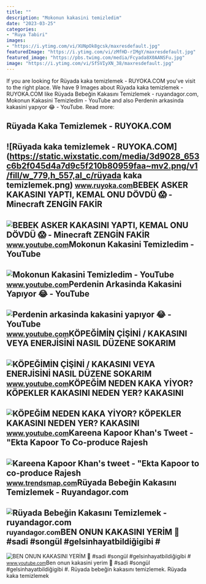 ```yaml
---
title: ""
description: "Mokonun kakasini temizledim"
date: "2023-03-25"
categories:
- "Ruya Tabiri"
images:
- "https://i.ytimg.com/vi/XUNpOk8gcsk/maxresdefault.jpg"
featuredImage: "https://i.ytimg.com/vi/zMfHD-rIMgY/maxresdefault.jpg"
featured_image: "https://pbs.twimg.com/media/Fcyada8X0AANSFu.jpg"
image: "https://i.ytimg.com/vi/SfSVIyXN_38/maxresdefault.jpg"
---
```


If you are looking for Rüyada kaka temizlemek - RUYOKA.COM you've visit to the right place. We have 9 Images about Rüyada kaka temizlemek - RUYOKA.COM like Rüyada Bebeğin Kakasını Temizlemek - ruyandagor.com, Mokonun Kakasini Temizledim - YouTube and also Perdenin arkasinda kakasini yapıyor 😂 - YouTube. Read more:

Rüyada Kaka Temizlemek - RUYOKA.COM
-----------------------------------

 ![Rüyada kaka temizlemek - RUYOKA.COM](https://static.wixstatic.com/media/3d9028_653c6b2f045d4a7d9c5f210b80959faa~mv2.png/v1/fill/w_779,h_557,al_c/rüyada kaka temizlemek.png) <small>www.ruyoka.com</small>BEBEK ASKER KAKASINI YAPTI, KEMAL ONU DÖVDÜ 😱 - Minecraft ZENGİN FAKİR
----------------------------------------------------------------------

 ![BEBEK ASKER KAKASINI YAPTI, KEMAL ONU DÖVDÜ 😱 - Minecraft ZENGİN FAKİR](https://i.ytimg.com/vi/zMfHD-rIMgY/maxresdefault.jpg) <small>www.youtube.com</small>Mokonun Kakasini Temizledim - YouTube
-------------------------------------

 ![Mokonun Kakasini Temizledim - YouTube](https://i.ytimg.com/vi/XUNpOk8gcsk/maxresdefault.jpg) <small>www.youtube.com</small>Perdenin Arkasinda Kakasini Yapıyor 😂 - YouTube
-----------------------------------------------

 ![Perdenin arkasinda kakasini yapıyor 😂 - YouTube](https://i.ytimg.com/vi/SfSVIyXN_38/maxresdefault.jpg) <small>www.youtube.com</small>KÖPEĞİMİN ÇİŞİNİ / KAKASINI VEYA ENERJİSİNİ NASIL DÜZENE SOKARIM
----------------------------------------------------------------

 ![KÖPEĞİMİN ÇİŞİNİ / KAKASINI VEYA ENERJİSİNİ NASIL DÜZENE SOKARIM](https://i.ytimg.com/vi/eVJTQYNCtvU/maxresdefault.jpg) <small>www.youtube.com</small>KÖPEĞİM NEDEN KAKA YİYOR? KÖPEKLER KAKASINI NEDEN YER? KAKASINI
---------------------------------------------------------------

 ![KÖPEĞİM NEDEN KAKA YİYOR? KÖPEKLER KAKASINI NEDEN YER? KAKASINI](https://i.ytimg.com/vi/35fkOANGHpg/maxresdefault.jpg) <small>www.youtube.com</small>Kareena Kapoor Khan's Tweet - "Ekta Kapoor To Co-produce Rajesh
---------------------------------------------------------------

 ![Kareena Kapoor Khan's tweet - "Ekta Kapoor to co-produce Rajesh](https://pbs.twimg.com/media/Fcyada8X0AANSFu.jpg) <small>www.trendsmap.com</small>Rüyada Bebeğin Kakasını Temizlemek - Ruyandagor.com
---------------------------------------------------

 ![Rüyada Bebeğin Kakasını Temizlemek - ruyandagor.com](https://images.ruyandagor.com/2017/04/bebegin-kakasini-temizlemek-1320.jpg) <small>ruyandagor.com</small>BEN ONUN KAKASINI YERİM 🤨 #sadi #songül #gelsinhayatbildiğigibi #
-----------------------------------------------------------------

 ![BEN ONUN KAKASINI YERİM 🤨 #sadi #songül #gelsinhayatbildiğigibi #](https://i.ytimg.com/vi/5QgACcxXJkc/hq2.jpg?sqp=-oaymwEoCOADEOgC8quKqQMcGADwAQH4AbYIgAKAD4oCDAgAEAEYciBNKCowDw==&rs=AOn4CLCUyu8qq7eEHtAPD-CGEpL7XK9r4Q) <small>www.youtube.com</small>Ben onun kakasini yeri̇m 🤨 #sadi #songül #gelsinhayatbildiğigibi #. Rüyada bebeğin kakasını temizlemek. Rüyada kaka temizlemek
